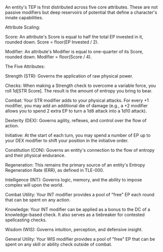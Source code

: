 An entity's TEP is first distributed across five core attributes. These are not passive modifiers but deep reservoirs of potential that define a character's innate capabilities.

Attribute Scaling:

Score: An attribute's Score is equal to half the total EP invested in it, rounded down. Score = floor(EP Invested / 2).

Modifier: An attribute's Modifier is equal to one-quarter of its Score, rounded down. Modifier = floor(Score / 4).

The Five Attributes:

Strength (STR): Governs the application of raw physical power.

Checks: When making a Strength check to overcome a variable force, you roll 1d[STR Score]. The result is the amount of entropy you bring to bear.

Combat: Your STR modifier adds to your physical attacks. For every +1 modifier, you may add an additional die of damage (e.g., a +2 modifier allows you to spend 2 extra EP to turn a 1d8 attack into a 1d10 attack).

Dexterity (DEX): Governs agility, reflexes, and control over the flow of action.

Initiative: At the start of each turn, you may spend a number of EP up to your DEX modifier to shift your position in the initiative order.

Constitution (CON): Governs an entity's connection to the flow of entropy and their physical endurance.

Regeneration: This remains the primary source of an entity's Entropy Regeneration Rate (ERR), as defined in TLE-000.

Intelligence (INT): Governs logic, memory, and the ability to impose complex will upon the world.

Combat Utility: Your INT modifier provides a pool of "free" EP each round that can be spent on any action.

Knowledge: Your INT modifier can be applied as a bonus to the DC of a knowledge-based check. It also serves as a tiebreaker for contested spellcasting checks.

Wisdom (WIS): Governs intuition, perception, and defensive insight.

General Utility: Your WIS modifier provides a pool of "free" EP that can be spent on any skill or ability check outside of combat.